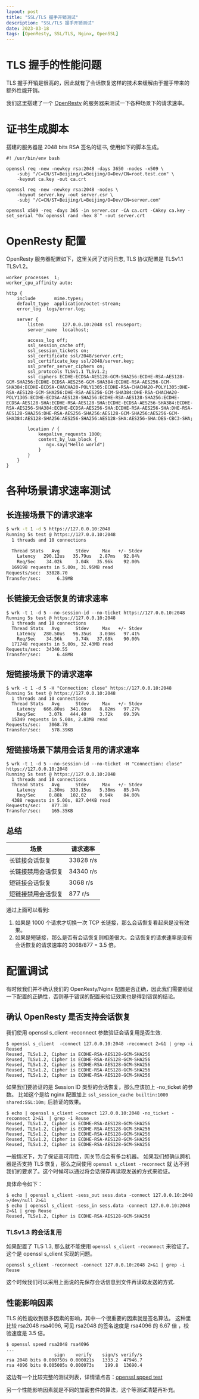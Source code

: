 ```yaml
---
layout: post
title: "SSL/TLS 握手开销测试"
description: "SSL/TLS 握手开销测试"
date: 2023-03-18
tags: [OpenResty, SSL/TLS, Nginx, OpenSSL]
---
```


# TLS 握手的性能问题

TLS 握手开销是很高的，因此就有了会话恢复这样的技术来缓解由于握手带来的额外性能开销。

我们这里搭建了一个 [OpenResty](https://openresty.org) 的服务器来测试一下各种场景下的请求速率。

# 证书生成脚本
搭建的服务器是 2048 bits RSA 签名的证书, 使用如下的脚本生成。

```shell
#! /usr/bin/env bash

openssl req -new -newkey rsa:2048 -days 3650 -nodes -x509 \
    -subj "/C=CN/ST=Beijing/L=Beijing/O=Dev/CN=root.test.com" \
    -keyout ca.key -out ca.crt

openssl req -new -newkey rsa:2048 -nodes \
    -keyout server.key -out server.csr \
    -subj "/C=CN/ST=Beijing/L=Beijing/O=Dev/CN=server.com"

openssl x509 -req -days 365 -in server.csr -CA ca.crt -CAkey ca.key -set_serial "0x`openssl rand -hex 8`" -out server.crt
```

# OpenResty 配置

OpenResty 服务器配置如下，这里关闭了访问日志, TLS 协议配置是 TLSv1.1 TLSv1.2。

```nginx
worker_processes  1;
worker_cpu_affinity auto;

http {
    include       mime.types;
    default_type  application/octet-stream;
    error_log  logs/error.log;

    server {
        listen       127.0.0.10:2048 ssl reuseport;
        server_name  localhost;

        access_log off;
        ssl_session_cache off;
        ssl_session_tickets on;
        ssl_certificate ssl/2048/server.crt;
        ssl_certificate_key ssl/2048/server.key;
        ssl_prefer_server_ciphers on;
        ssl_protocols TLSv1.1 TLSv1.2;
        ssl_ciphers ECDHE-ECDSA-AES128-GCM-SHA256:ECDHE-RSA-AES128-GCM-SHA256:ECDHE-ECDSA-AES256-GCM-SHA384:ECDHE-RSA-AES256-GCM-SHA384:ECDHE-ECDSA-CHACHA20-POLY1305:ECDHE-RSA-CHACHA20-POLY1305:DHE-RSA-AES128-GCM-SHA256:DHE-RSA-AES256-GCM-SHA384:DHE-RSA-CHACHA20-POLY1305:ECDHE-ECDSA-AES128-SHA256:ECDHE-RSA-AES128-SHA256:ECDHE-ECDSA-AES128-SHA:ECDHE-RSA-AES128-SHA:ECDHE-ECDSA-AES256-SHA384:ECDHE-RSA-AES256-SHA384:ECDHE-ECDSA-AES256-SHA:ECDHE-RSA-AES256-SHA:DHE-RSA-AES128-SHA256:DHE-RSA-AES256-SHA256:AES128-GCM-SHA256:AES256-GCM-SHA384:AES128-SHA256:AES256-SHA256:AES128-SHA:AES256-SHA:DES-CBC3-SHA;

        location / {
            keepalive_requests 1000;
            content_by_lua_block {
               ngx.say("Hello world")
            }
        }
    }
}
```

# 各种场景请求速率测试

## 长连接场景下的请求速率

```bash
$ wrk -t 1 -d 5 https://127.0.0.10:2048                            
Running 5s test @ https://127.0.0.10:2048
  1 threads and 10 connections

  Thread Stats   Avg      Stdev     Max   +/- Stdev
    Latency   290.12us   35.79us   2.87ms   92.84%
    Req/Sec    34.02k     3.04k   35.96k    92.00%
  169198 requests in 5.00s, 31.95MB read
Requests/sec:  33828.70
Transfer/sec:      6.39MB
```

## 长链接无会话恢复的请求速率

```shell
$ wrk -t 1 -d 5 --no-session-id --no-ticket https://127.0.0.10:2048
Running 5s test @ https://127.0.0.10:2048
  1 threads and 10 connections
  Thread Stats   Avg      Stdev     Max   +/- Stdev
    Latency   280.50us   96.35us   3.03ms   97.41%
    Req/Sec    34.56k     3.74k   37.68k    90.00%
  171748 requests in 5.00s, 32.43MB read
Requests/sec:  34340.55
Transfer/sec:      6.48MB
```


## 短链接场景下的请求速率

```shell
$ wrk -t 1 -d 5 -H "Connection: close" https://127.0.0.10:2048 
Running 5s test @ https://127.0.0.10:2048
  1 threads and 10 connections
  Thread Stats   Avg      Stdev     Max   +/- Stdev
    Latency   666.80us  341.93us   8.82ms   97.27%
    Req/Sec     3.07k   444.40     3.72k    69.39%
  15349 requests in 5.00s, 2.83MB read
Requests/sec:   3068.78
Transfer/sec:    578.39KB
```

## 短链接场景下禁用会话复用的请求速率

```shell
$ wrk -t 1 -d 5 --no-session-id --no-ticket -H "Connection: close" https://127.0.0.10:2048 
Running 5s test @ https://127.0.0.10:2048
  1 threads and 10 connections
  Thread Stats   Avg      Stdev     Max   +/- Stdev
    Latency     2.30ms  333.15us   5.38ms   85.94%
    Req/Sec     0.88k   102.02     0.94k    84.00%
  4388 requests in 5.00s, 827.04KB read
Requests/sec:    877.30
Transfer/sec:    165.35KB
```

## 总结

| 场景  | 请求速率 |
|---|---|
| 长链接会话恢复 | 33828 r/s  |
| 长链接禁用会话恢复 | 34340 r/s |
| 短链接会话恢复 | 3068 r/s |
| 短链接禁用会话恢复 | 877 r/s |

通过上面可以看到:
1. 如果是 1000 个请求才切换一次 TCP 长链接，那么会话恢复看起来是没有效果。
2. 如果是短链接，那么是否有会话恢复则相差很大。会话恢复的请求速率是没有会话恢复的请求速率的 3068/877 = 3.5 倍。

# 配置调试

有时候我们并不确认我们的 OpenResty/Nginx 配置是否正确，因此我们需要验证一下配置的正确性，否则基于错误的配置来验证效果也是得到错误的结论。

## 确认 OpenResty 是否支持会话恢复

我们使用 openssl s_client -reconnect 参数验证会话复用是否生效.

```shell
$ openssl s_client  -connect 127.0.0.10:2048 -reconnect 2>&1 | grep -i Reused 
Reused, TLSv1.2, Cipher is ECDHE-RSA-AES128-GCM-SHA256
Reused, TLSv1.2, Cipher is ECDHE-RSA-AES128-GCM-SHA256
Reused, TLSv1.2, Cipher is ECDHE-RSA-AES128-GCM-SHA256
Reused, TLSv1.2, Cipher is ECDHE-RSA-AES128-GCM-SHA256
Reused, TLSv1.2, Cipher is ECDHE-RSA-AES128-GCM-SHA256
```

如果我们要验证的是 Session ID 类型的会话恢复，那么应该加上 -no_ticket 的参数。
比如这个是给 nginx 配置加上 `ssl_session_cache builtin:1000 shared:SSL:10m;` 后验证的效果。

```shell
$ echo | openssl s_client -connect 127.0.0.10:2048 -no_ticket -reconnect 2>&1  | grep -i Reuse
Reused, TLSv1.2, Cipher is ECDHE-RSA-AES128-GCM-SHA256
Reused, TLSv1.2, Cipher is ECDHE-RSA-AES128-GCM-SHA256
Reused, TLSv1.2, Cipher is ECDHE-RSA-AES128-GCM-SHA256
Reused, TLSv1.2, Cipher is ECDHE-RSA-AES128-GCM-SHA256
Reused, TLSv1.2, Cipher is ECDHE-RSA-AES128-GCM-SHA256
```

一般情况下，为了保证高可用性，网关节点会有多台机器。
如果我们想确认跨机器是否支持 TLS 恢复，那么之间使用 `openssl s_client -reconnect` 就
达不到我们的要求了。这个时候可以通过将会话保存再读取发送的方式来验证。

具体命令如下：

```shell
$ echo | openssl s_client -sess_out sess.data -connect 127.0.0.10:2048 >/dev/null 2>&1
$ echo | openssl s_client -sess_in sess.data -connect 127.0.0.10:2048 2>&1 | grep Reuse
Reused, TLSv1.2, Cipher is ECDHE-RSA-AES128-GCM-SHA256
```

### TLSv1.3 的会话复用

如果配置了 TLS 1.3, 那么就不能使用 `openssl s_client -reconnect` 来验证了。
这个是 openssl s_client 实现的问题。

```shell
openssl s_client -reconnect -connect 127.0.0.10:2048 2>&1 | grep -i Reuse
```

这个时候我们可以采用上面说的先保存会话信息到文件再读取发送的方式.

## 性能影响因素

TLS 的性能收到很多因素的影响，其中一个很重要的因素就是签名算法。
这种里比较 rsa2048 rsa4096, 可见 rsa2048 的签名速度是 rsa4096 的 6.67 倍
，校验速度是 3.5 倍。

```shell
$ openssl speed rsa2048 rsa4096
...
                  sign    verify    sign/s verify/s
rsa 2048 bits 0.000750s 0.000021s   1333.2  47946.7
rsa 4096 bits 0.005005s 0.000073s    199.8  13690.4
```

这边有一个比较完整的测试列表，详情请点击：[openssl spped test](http://wiki.espressobin.net/tiki-index.php?page=Running+OpenSSL+speed+test+on+ESPRESSObin)

另一个性能影响因素就是不同的加密套件的算法，这个等测试清楚再补充。
